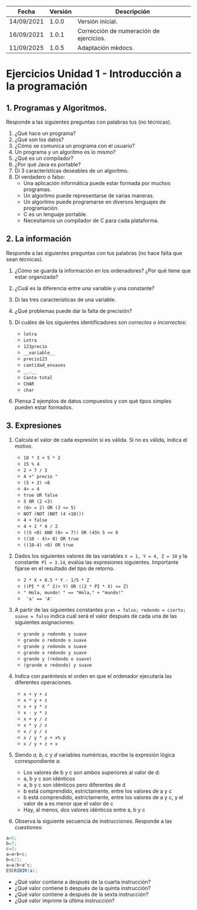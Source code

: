 | Fecha      | Versión | Descripción                             |
| ---------- | ------- | --------------------------------------- |
| 14/09/2021 | 1.0.0   | Versión inicial.                        |
| 16/09/2021 | 1.0.1   | Corrección de numeración de ejercicios. |
| 11/09/2025 | 1.0.5   | Adaptación mkdocs. |



# Ejercicios Unidad 1 - Introducción a la programación

## 1. Programas y Algoritmos.
Responde a las siguientes preguntas con palabras tus (no técnicas).

1. ¿Qué hace un programa?
2. ¿Qué son los datos?
3. ¿Cómo se comunica un programa con el usuario?
4. Un programa y un algoritmo es lo mismo?
5. ¿Qué es un compilador?
6. ¿Por qué Java es portable?
7. Di 3 características deseables de un algoritmo.
8. Di verdadero o falso:
    * Una aplicación informática puede estar formada por muchos programas.
    * Un algoritmo puede representarse de varias maneras.
    * Un algoritmo puede programarse en diversos lenguajes de programación.
    * C es un lenguaje portable.
    * Necesitamos un compilador de C para cada plataforma.

## 2. La información
Responde a las siguientes preguntas con tus palabras (no hace falta que sean técnicas).

1. ¿Cómo se guarda la información en los ordenadores? ¿Por qué tiene que estar organizada?
2. ¿Cuál es la diferencia entre una variable y una constante?
3. Di las tres características de una variable.
4. ¿Qué problemas puede dar la falta de precisión?
5. Di cuáles de los siguientes identificadores son *correctos* o *incorrectos*:
    - `letra`
    - `Letra`
    - `123precio`
    - `__variable__`
    - `precio123`
    - `cantidad_envases`
    - `__.__`
    - `Canto total`
    - `CHAR`
    - `char`

6. Piensa 2 ejemplos de datos compuestos y con qué tipos simples pueden estar formados.


## 3. Expresiones

1. Calcula el valor de cada expresión si es válida. Si no es válida, indica el motivo.

      - `10 * 3 + 5 * 2`
      - `15 % 4`
      - `2 + 7 / 3`
      - `4 +" precio "`
      - `(5 + 2) <8`
      - `4> = 4`
      - `true OR false`
      - `5 OR (2 <3)`
      - `(6> = 2) OR (3 <= 5)`
      - `NOT (NOT (NOT (4 <10)))`
      - `4 + false`
      - `4 + 2 * 4 / 2`
      - `((5 <0) AND (6> = 7)) OR (45% 5 <= 0`
      - `((10 - 4)> 0) OR true`
      - `((10-4) <0) OR true`

2. Dados los siguientes valores de las variables `X = 1, Y = 4, Z = 10` y la constante` PI = 3.14`, evalúa las expresiones siguientes. Importante fijarse en el resultado del tipo de retorno.
   
      - `2 * X + 0.5 * Y - 1/5 * Z`
      - `((PI * X ^ 2)> Y) OR ((2 * PI * X) <= Z)`
      - `" Hola, mundo! " == "Hola," + "mundo!" `
      - ` 'a' == 'A'`

3. A partir de las siguientes constantes `gran = falso; redondo = cierto; suave = falso` indica cuál será el valor después de cada una de las siguientes asignaciones:
   
      - `grande y redondo y suave`
      - `grande o redondo o suave`
      - `grande y redondo o suave`
      - `grande o redondo y suave`
      - `grande y (redondo o suave)`
      - `(grande o redondo) y suave`

4. Indica con paréntesis el orden en que el ordenador ejecutaría las diferentes operaciones.
   
      - `x + y + z`
      - `x * y + z`
      - `x + y * z`
      - `x - y * z`
      - `x + y / z`
      - `x * y / z`
      - `x / y / z`
      - `x / y * y + x% y`
      - `x / y + z + x`

5. Siendo *a, b, c* y *d* variables numéricas, escribe la expresión lógica correspondiente a:

      - Los valores de b y c son ambos superiores al valor de d:
      - a, b y c son idénticos
      - a, b y c son idénticos pero diferentes de d
      - b está comprendido, estrictamente, entre los valores de a y c
      - b está comprendido, estrictamente, entre los valores de a y c, y el valor de a es menor que el valor de c
      - Hay, al menos, dos valores idénticos entre a, b y c

6. Observa la siguiente secuencia de instrucciones. Responde a las cuestiones:

```java
a=5;
b=7;
c=2;
a=a+b+c;
b=c/2;
a=a/b+a^c;
ESCRIBIR(a);
``` 

- ¿Qué valor contiene a después de la cuarta instrucción?
- ¿Qué valor contiene b después de la quinta instrucción?
- ¿Qué valor contiene a después de la sexta instrucción?
- ¿Qué valor imprime la última instrucción?   